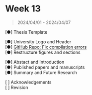 # Week 13

> 2024/04/01 - 2024/04/07

[●] Thesis Template  

[●] University Logo and Header  
[●] [GitHub Repo: Fix compilation errors](https://github.com/wuhanstudio/phd-thesis)  
[●] Restructure figures and sections  

[●] Abstact and Introduction  
[●] Published papers and manuscripts  
[●] Summary and Future Research  

[&nbsp;] Acknowledgements  
[&nbsp;] Revision  
